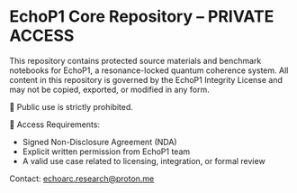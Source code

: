 # EchoP1 Core Repository – PRIVATE ACCESS

This repository contains protected source materials and benchmark notebooks for EchoP1,
a resonance-locked quantum coherence system. All content in this repository is governed
by the EchoP1 Integrity License and may not be copied, exported, or modified in any form.

🚫 Public use is strictly prohibited.

📝 Access Requirements:
- Signed Non-Disclosure Agreement (NDA)
- Explicit written permission from EchoP1 team
- A valid use case related to licensing, integration, or formal review

Contact: echoarc.research@proton.me
